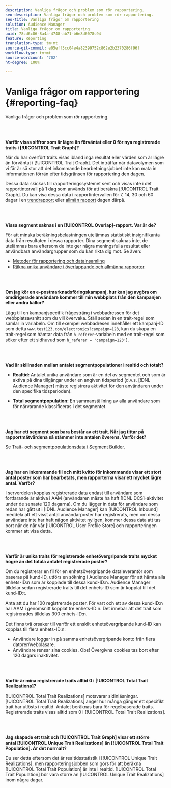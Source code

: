 ```yaml
---
description: Vanliga frågor och problem som rör rapportering.
seo-description: Vanliga frågor och problem som rör rapportering.
seo-title: Vanliga frågor om rapportering
solution: Audience Manager
title: Vanliga frågor om rapportering
uuid: 78cd6c86-8a4a-4748-ab71-b6e8d6078c94
feature: Reporting
translation-type: tm+mt
source-git-commit: e05eff3cc04e4a82399752c862e2b2370286f96f
workflow-type: tm+mt
source-wordcount: '702'
ht-degree: 100%

---
```



# Vanliga frågor om rapportering {#reporting-faq}

Vanliga frågor och problem som rör rapportering.

<br> 

<!-- 

faq_reports.xml

 -->

**Varför visas siffror som är lägre än förväntat eller 0 för nya registrerade traits i [!UICONTROL Trait Graph]?**

När du har överfört traits visas ibland inga resultat eller värden som är lägre än förväntat i [!UICONTROL Trait Graph]. Det inträffar när datavolymen som vi får är så stor att det inkommande bearbetningsjobbet inte kan mata in informationen förrän efter tidsgränsen för rapportering den dagen.

Dessa data skickas till rapporteringssystemet sent och visas inte i det rapportintervall på 1 dag som används för att beräkna [!UICONTROL Trait Graph]. Du kan visa dessa data i rapportintervallen för 7, 14, 30 och 60 dagar i en [trendrapport](../reporting/trend-reports.md#trend-report-overview) eller [allmän rapport](../reporting/general-reports.md#general-reports-overview) dagen därpå.

<br> 

**Vissa segment saknas i en [!UICONTROL Overlap]-rapport. Var är de?**

För att minska beräkningsbelastningen utelämnas statistiskt insignifikanta data från resultaten i dessa rapporter. Dina segment saknas inte, de utelämnas bara eftersom de inte ger några meningsfulla resultat eller användbara användargrupper som du kan rikta dig mot. Se även:

* [Metoder för rapportering och datainsamling](../reporting/report-sampling.md)
* [Räkna unika användare i överlappande och allmänna rapporter](../reporting/unique-user-counts.md).

<br> 

**Om jag kör en e-postmarknadsföringskampanj, hur kan jag avgöra om omdirigerade användare kommer till min webbplats från den kampanjen eller andra källor?**

Lägg till en kampanjspecifik frågesträng i webbadressen för det webbplatsavsnitt som du vill övervaka. Ställ sedan in en trait-regel som samlar in variabeln. Om till exempel webbadresen innehåller ett kampanj-ID som detta `www.test123.com/electronics?campaign=123`, kan du skapa en trait-regel som hämtar data från `h_referer`-variabeln med en trait-regel som söker efter ett sidhuvud som `h_referer = 'campaign=123'`).

<br> 

**Vad är skillnaden mellan antalet segmentpopulationer i realtid och totalt?**

* **Realtid:** Antalet unika användare som är en del av segmentet och som är aktiva på dina tillgångar under en angiven tidsperiod (d.v.s. [!DNL Audience Manager] måste registrera aktivitet för den användaren under den specifika tidsperioden).

* **Total segmentpopulation:** En sammanställning av alla användare som för närvarande klassificeras i det segmentet.

<!-- 

<p> <b>Why is data available for total fires for traits but not segments?</b> </p> 
<p>Total fires correspond to page loads. Total trait fires provide the number of times that specific trait has fired. This number will always be equal to, or greater than, your unique user count. By contrast, segments are audience profiles that represent groups of users. Segments don't correlate to page loads or views because they're tied to logic that classifies users based on rules, not individual traits. </p>

 -->

<br> 

**Jag har ett segment som bara består av ett trait. När jag tittar på rapportmätvärdena så stämmer inte antalen överens. Varför det?**

Se [Trait- och segmentpopulationsdata i Segment Builder](../features/segments/segment-builder-data.md).

<br> 

<!-- 

<p> <b>Why would there be a difference between real-time segment population and the unique values?</b> </p> 
<p>Audience Manager uses different methodologies to count traits and segments. </p> 
<p>For traits, the uniques metric represents receipt of data collection. Every time a visitor realizes a particular trait, either in real-time via the DCS, or offline via Inbound, the uniques for that trait goes up by 1. </p> 
<p>For example, a trait uniques of 2,340 over the range of seven days means that 2,340 unique visitors realized that trait over the last seven days. </p> 
<p>Segments are counted differently because their primary purpose is to help you understand your audience better. Every time Audience Manager sees a visitor in real-time who is a member of a given segment, even if that segment isn’t being newly realized or re-realized on a request, the uniques for that segment goes up by 1. </p> 
<p>For example, a segment uniques of 5,000 over the range of seven days means that Audience Manager saw 5,000 unique users in real-time data-collection events over the last seven days who were members of that segment at the time that Audience Manager saw them, regardless of whether that was a new membership or a pre-existing one. </p>

 -->

**Jag har en inkommande fil och mitt kvitto för inkommande visar ett stort antal poster som har bearbetats, men rapporterna visar ett mycket lägre antal. Varför?**

I serverdelen kopplas registrerade data endast till användare som fortfarande är aktiva i AAM (användaren måste ha haft [!DNL DCS]-aktivitet under de senaste 120 dagarna). Om du lägger in data för användare som redan har gått ut i [!DNL Audience Manager] kan [!UICONTROL Inbound] meddela att ett visst antal användarposter har registrerats, men om dessa användare inte har haft någon aktivitet nyligen, kommer dessa data att tas bort när de når vår [!UICONTROL User Profile Store] och rapporteringen kommer att visa detta.

<br> 

**Varför är unika traits för registrerade enhetövergripande traits mycket högre än det totala antalet registrerade poster?**

Om du registrerar en fil för en enhetsövergripande dataleverantör som baseras på kund-ID, utförs en sökning i Audience Manager för att hämta alla enhets-ID:n som är kopplade till dessa kund-ID:n. Audience Manager tilldelar sedan registrerade traits till det enhets-ID som är kopplat till det kund-ID:t.

Anta att du har 100 registrerade poster. För vart och ett av dessa kund-ID:n har AAM i genomsnitt kopplat tre enhets-ID:n. Det innebär att det trait som registrerades tilldelas 300 enhets-ID:n.

Det finns två orsaker till varför ett enskilt enhetsövergripande kund-ID kan kopplas till flera enhets-ID:n:

* Användare loggar in på samma enhetsövergripande konto från flera datorer/webbläsare.
* Användare rensar sina cookies. Obs! Övergivna cookies tas bort efter 120 dagars inaktivitet.

<br> 

**Varför är mina registrerade traits alltid 0 i [!UICONTROL Total Trait Realizations]?**

[!UICONTROL Total Trait Realizations] motsvarar sidinläsningar. [!UICONTROL Total Trait Realizations] anger hur många gånger ett specifikt trait har utlösts i realtid. Antalet beräknas bara för regelbaserade traits. Registrerade traits visas alltid som 0 i [!UICONTROL Total Trait Realizations].

<br> 

**Jag skapade ett trait och [!UICONTROL Trait Graph] visar ett större antal [!UICONTROL Unique Trait Realizations] än [!UICONTROL Total Trait Population]. Är det normalt?**

Du ser detta eftersom det är realtidsstatistik i [!UICONTROL Unique Trait Realizations], men rapporteringsjobben som görs för att beräkna [!UICONTROL Total Trait Population] är inte i realtid. [!UICONTROL Total Trait Population] bör vara större än [!UICONTROL Unique Trait Realizations] inom några dagar.
